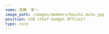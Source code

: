 ```yaml
---
name: 武藤　幸一
image_path: /images/members/koichi.muto.jpg
position: CGO (Chef Gadget Officer)
type: core
---
```


